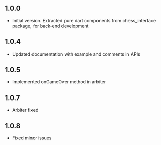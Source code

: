 ## 1.0.0

- Initial version. Extracted pure dart components from chess_interface package, for back-end development

## 1.0.4

- Updated documentation with example and comments in APIs

## 1.0.5

- Implemented onGameOver method in arbiter

## 1.0.7

- Arbiter fixed

## 1.0.8

- Fixed minor issues